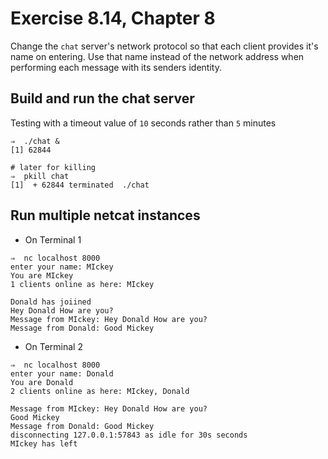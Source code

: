 # Exercise 8.14, Chapter 8

Change the `chat` server's network protocol so that each client provides it's name on entering.
Use that name instead of the network address when performing each message with its senders identity.

## Build and run the chat server

Testing with a timeout value of `10` seconds rather than `5` minutes

```shell
⇒  ./chat &
[1] 62844

# later for killing
⇒  pkill chat
[1]  + 62844 terminated  ./chat
```

## Run multiple netcat instances

- On Terminal 1
```shell
⇒  nc localhost 8000
enter your name: MIckey
You are MIckey
1 clients online as here: MIckey

Donald has joiined
Hey Donald How are you?
Message from MIckey: Hey Donald How are you?
Message from Donald: Good Mickey
```

- On Terminal 2
```shell
⇒  nc localhost 8000
enter your name: Donald
You are Donald
2 clients online as here: MIckey, Donald

Message from MIckey: Hey Donald How are you?
Good Mickey
Message from Donald: Good Mickey
disconnecting 127.0.0.1:57843 as idle for 30s seconds
MIckey has left
```